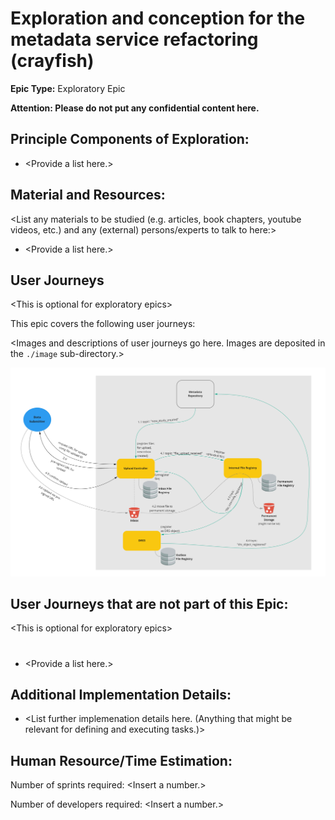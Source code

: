 # Exploration and conception for the metadata service refactoring (crayfish)
**Epic Type:** Exploratory Epic

**Attention: Please do not put any confidential content here.**



## Principle Components of Exploration:

- \<Provide a list here.\>


## Material and Resources:

\<List any materials to be studied (e.g. articles, book chapters, youtube videos, etc.) and any (external) persons/experts to talk to here:\>

- \<Provide a list here.\>

## User Journeys

\<This is optional for exploratory epics\>

This epic covers the following user journeys:

\<Images and descriptions of user journeys go here. Images are deposited in the `./image` sub-directory.\>


![\<Example Image\>](./images/data_upload.jpg)

## User Journeys that are not part of this Epic:
\<This is optional for exploratory epics\>
#
- \<Provide a list here.\>


## Additional Implementation Details:

- \<List further implemenation details here. (Anything that might be relevant for defining and executing tasks.)>


## Human Resource/Time Estimation:

Number of sprints required: \<Insert a number.\>

Number of developers required: \<Insert a number.\>
